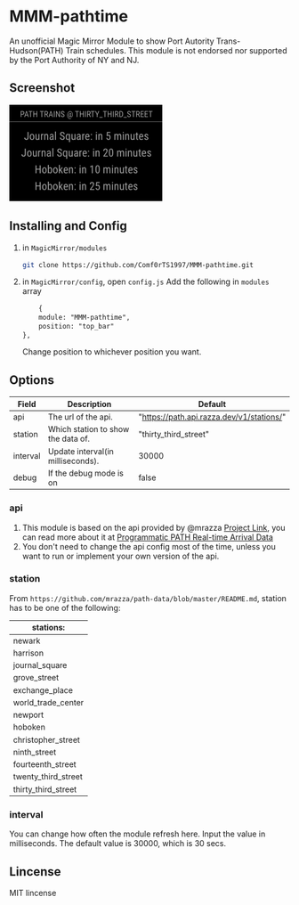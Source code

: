 # MMM-pathtime
An unofficial Magic Mirror Module to show Port Autority Trans-Hudson(PATH) Train schedules.
This module is not endorsed nor supported by the Port Authority of NY and NJ.

## Screenshot
<img src="img/screen_shot.png">

## Installing and Config
1. in `MagicMirror/modules` 
    ```sh
    git clone https://github.com/Comf0rTS1997/MMM-pathtime.git
    ```
2. in `MagicMirror/config`, open `config.js` Add the following in `modules` array
    ```
        {
		module: "MMM-pathtime",
		position: "top_bar"
	},
    ```
    Change position to whichever position you want.

## Options
| Field      | Description                                                                | Default                                     |
| ---------- | -------------------------------------------------------------------------- | ------------------------------------------- |
| api        | The url of the api.                                                        | "https://path.api.razza.dev/v1/stations/"   |
| station    | Which station to show the data of.                                         | "thirty_third_street"                       |
| interval   | Update interval(in milliseconds).                                          | 30000                                       |
| debug      | If the debug mode is on                                                    | false                                       |

### api
1. This module is based on the api provided by @mrazza [Project Link](https://github.com/mrazza/path-data), you can read more about it at [Programmatic PATH Real-time Arrival Data](https://medium.com/@mrazza/programmatic-path-real-time-arrival-data-5d0884ae1ad6#ab14)
2. You don't need to change the api config most of the time, unless you want to run or implement your own version of the api.

### station
From `https://github.com/mrazza/path-data/blob/master/README.md`, station has to be one of the following:

| stations:           |
| ------------------- |
| newark              |
| harrison            |
| journal_square      |
| grove_street        |
| exchange_place      |
| world_trade_center  |
| newport             |
| hoboken             |
| christopher_street  |
| ninth_street        |
| fourteenth_street   |
| twenty_third_street |
| thirty_third_street |

### interval
You can change how often the module refresh here. Input the value in milliseconds. The default value is 30000, which is 30 secs.

## Lincense
MIT lincense
